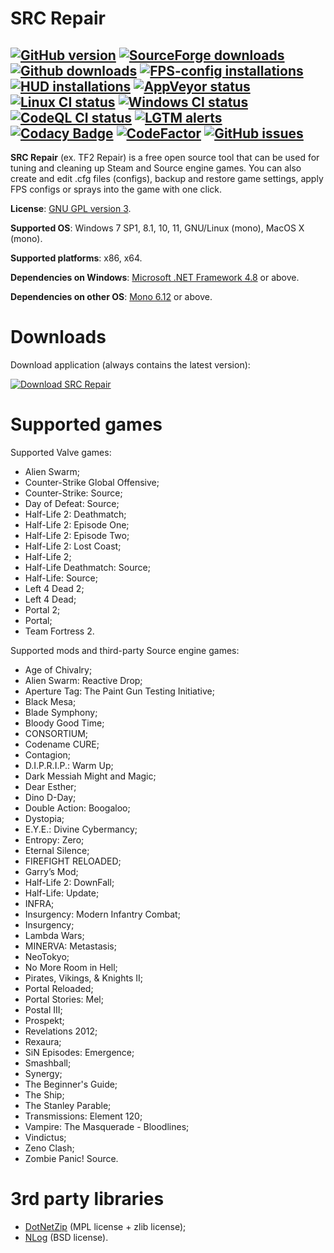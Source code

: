 # SRC Repair

[![GitHub version](https://img.shields.io/github/v/release/xvitaly/srcrepair?sort=semver&color=brightgreen&logo=git&logoColor=white)](https://github.com/xvitaly/srcrepair/releases)
[![SourceForge downloads](https://www.easycoding.org/files/images/sf_downloads.svg)](https://github.com/xvitaly/srcrepair/releases)
[![Github downloads](https://img.shields.io/github/downloads/xvitaly/srcrepair/total.svg?label=GH%20downloads&logo=github&logoColor=white)](https://github.com/xvitaly/srcrepair/releases)
[![FPS-config installations](https://img.shields.io/github/downloads/EasyCoding/tf2cfgs/total.svg?label=FPS%20configs&logo=sourceengine&logoColor=white)](https://github.com/EasyCoding/tf2cfgs/releases)
[![HUD installations](https://img.shields.io/github/downloads/EasyCoding/tf2huds/total.svg?label=HUDs&logo=pinboard&logoColor=white)](https://github.com/EasyCoding/tf2huds/releases)
[![AppVeyor status](https://ci.appveyor.com/api/projects/status/9r2yma3aab972blf?svg=true)](https://ci.appveyor.com/project/xvitaly/srcrepair)
[![Linux CI status](https://github.com/xvitaly/srcrepair/actions/workflows/linux.yml/badge.svg)](https://github.com/xvitaly/srcrepair/actions/workflows/linux.yml)
[![Windows CI status](https://github.com/xvitaly/srcrepair/actions/workflows/windows.yml/badge.svg)](https://github.com/xvitaly/srcrepair/actions/workflows/windows.yml)
[![CodeQL CI status](https://github.com/xvitaly/srcrepair/actions/workflows/codeql.yml/badge.svg)](https://github.com/xvitaly/srcrepair/actions/workflows/codeql.yml)
[![LGTM alerts](https://img.shields.io/lgtm/alerts/g/xvitaly/srcrepair.svg?logo=lgtm&logoWidth=18)](https://lgtm.com/projects/g/xvitaly/srcrepair/alerts/)
[![Codacy Badge](https://app.codacy.com/project/badge/Grade/d3ae6f35f414449a89acca408b5088bf)](https://www.codacy.com/gh/xvitaly/srcrepair/dashboard)
[![CodeFactor](https://www.codefactor.io/repository/github/xvitaly/srcrepair/badge)](https://www.codefactor.io/repository/github/xvitaly/srcrepair)
[![GitHub issues](https://img.shields.io/github/issues/xvitaly/srcrepair.svg?label=issues)](https://github.com/xvitaly/srcrepair/issues)
---

**SRC Repair** (ex. TF2 Repair) is a free open source tool that can be used for tuning and cleaning up Steam and Source
engine games. You can also create and edit .cfg files (configs), backup and restore game settings, apply FPS configs or
sprays into the game with one click.

**License**: [GNU GPL version 3](COPYING).

**Supported OS**: Windows 7 SP1, 8.1, 10, 11, GNU/Linux (mono), MacOS X (mono).

**Supported platforms**: x86, x64.

**Dependencies on Windows**: [Microsoft .NET Framework 4.8](https://dotnet.microsoft.com/download/dotnet-framework/net48) or above.

**Dependencies on other OS**: [Mono 6.12](https://www.mono-project.com/download/) or above.

# Downloads

Download application (always contains the latest version):

[![Download SRC Repair](https://www.easycoding.org/wp-content/uploads/download-now.png)](https://github.com/xvitaly/srcrepair/releases/download/v43.0.5/srcrepair_435_final.exe)

# Supported games

Supported Valve games:

  * Alien Swarm;
  * Counter-Strike Global Offensive;
  * Counter-Strike: Source;
  * Day of Defeat: Source;
  * Half-Life 2: Deathmatch;
  * Half-Life 2: Episode One;
  * Half-Life 2: Episode Two;
  * Half-Life 2: Lost Coast;
  * Half-Life 2;
  * Half-Life Deathmatch: Source;
  * Half-Life: Source;
  * Left 4 Dead 2;
  * Left 4 Dead;
  * Portal 2;
  * Portal;
  * Team Fortress 2.

Supported mods and third-party Source engine games:

  * Age of Chivalry;
  * Alien Swarm: Reactive Drop;
  * Aperture Tag: The Paint Gun Testing Initiative;
  * Black Mesa;
  * Blade Symphony;
  * Bloody Good Time;
  * CONSORTIUM;
  * Codename CURE;
  * Contagion;
  * D.I.P.R.I.P.: Warm Up;
  * Dark Messiah Might and Magic;
  * Dear Esther;
  * Dino D-Day;
  * Double Action: Boogaloo;
  * Dystopia;
  * E.Y.E.: Divine Cybermancy;
  * Entropy: Zero;
  * Eternal Silence;
  * FIREFIGHT RELOADED;
  * Garry’s Mod;
  * Half-Life 2: DownFall;
  * Half-Life: Update;
  * INFRA;
  * Insurgency: Modern Infantry Combat;
  * Insurgency;
  * Lambda Wars;
  * MINERVA: Metastasis;
  * NeoTokyo;
  * No More Room in Hell;
  * Pirates, Vikings, & Knights II;
  * Portal Reloaded;
  * Portal Stories: Mel;
  * Postal III;
  * Prospekt;
  * Revelations 2012;
  * Rexaura;
  * SiN Episodes: Emergence;
  * Smashball;
  * Synergy;
  * The Beginner's Guide;
  * The Ship;
  * The Stanley Parable;
  * Transmissions: Element 120;
  * Vampire: The Masquerade - Bloodlines;
  * Vindictus;
  * Zeno Clash;
  * Zombie Panic! Source.

# 3rd party libraries

  * [DotNetZip](https://github.com/haf/DotNetZip.Semverd) (MPL license + zlib license);
  * [NLog](https://github.com/NLog/NLog) (BSD license).
